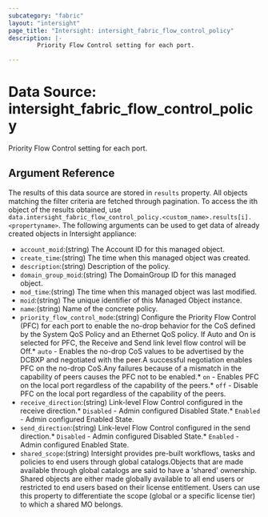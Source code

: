 ```yaml
---
subcategory: "fabric"
layout: "intersight"
page_title: "Intersight: intersight_fabric_flow_control_policy"
description: |-
        Priority Flow Control setting for each port.

---
```


# Data Source: intersight_fabric_flow_control_policy
Priority Flow Control setting for each port.
## Argument Reference
The results of this data source are stored in `results` property.
All objects matching the filter criteria are fetched through pagination.
To access the ith object of the results obtained, use `data.intersight_fabric_flow_control_policy.<custom_name>.results[i].<propertyname>`.
The following arguments can be used to get data of already created objects in Intersight appliance:
* `account_moid`:(string) The Account ID for this managed object. 
* `create_time`:(string) The time when this managed object was created. 
* `description`:(string) Description of the policy. 
* `domain_group_moid`:(string) The DomainGroup ID for this managed object. 
* `mod_time`:(string) The time when this managed object was last modified. 
* `moid`:(string) The unique identifier of this Managed Object instance. 
* `name`:(string) Name of the concrete policy. 
* `priority_flow_control_mode`:(string) Configure the Priority Flow Control (PFC) for each port to enable the no-drop behavior for the CoS defined by the System QoS Policy and an Ethernet QoS policy. If Auto and On is selected for PFC, the Receive and Send link level flow control will be Off.* `auto` - Enables the no-drop CoS values to be advertised by the DCBXP and negotiated with the peer.A successful negotiation enables PFC on the no-drop CoS.Any failures because of a mismatch in the capability of peers causes the PFC not to be enabled.* `on` - Enables PFC on the local port regardless of the capability of the peers.* `off` - Disable PFC on the local port regardless of the capability of the peers. 
* `receive_direction`:(string) Link-level Flow Control configured in the receive direction.* `Disabled` - Admin configured Disabled State.* `Enabled` - Admin configured Enabled State. 
* `send_direction`:(string) Link-level Flow Control configured in the send direction.* `Disabled` - Admin configured Disabled State.* `Enabled` - Admin configured Enabled State. 
* `shared_scope`:(string) Intersight provides pre-built workflows, tasks and policies to end users through global catalogs.Objects that are made available through global catalogs are said to have a 'shared' ownership. Shared objects are either made globally available to all end users or restricted to end users based on their license entitlement. Users can use this property to differentiate the scope (global or a specific license tier) to which a shared MO belongs. 
 
